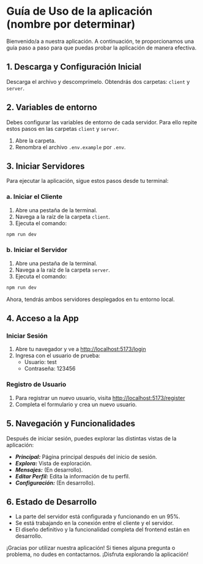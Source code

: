 # Guía de Uso de la aplicación (nombre por determinar)

Bienvenido/a a nuestra aplicación. A continuación, te proporcionamos una guía paso a paso para que puedas probar la aplicación de manera efectiva.

## 1. Descarga y Configuración Inicial

Descarga el archivo y descomprímelo. Obtendrás dos carpetas: `client` y `server`.

## 2. Variables de entorno

Debes configurar las variables de entorno de cada servidor.
Para ello repite estos pasos en las carpetas `client` y `server`.
1. Abre la carpeta.
2. Renombra el archivo `.env.example` por `.env`.

## 3. Iniciar Servidores

Para ejecutar la aplicación, sigue estos pasos desde tu terminal:

### a. Iniciar el Cliente

1. Abre una pestaña de la terminal.
2. Navega a la raíz de la carpeta `client`.
3. Ejecuta el comando:

```bash
npm run dev
```

### b. Iniciar el Servidor

1. Abre una pestaña de la terminal.
2. Navega a la raíz de la carpeta `server`.
3. Ejecuta el comando:

```bash
npm run dev
```

Ahora, tendrás ambos servidores desplegados en tu entorno local.

## 4. Acceso a la App

### Iniciar Sesión

1. Abre tu navegador y ve a [http://localhost:5173/login](http://localhost:5173/login)
2. Ingresa con el usuario de prueba:
    - Usuario: test
    - Contraseña: 123456

### Registro de Usuario

1. Para registrar un nuevo usuario, visita [http://localhost:5173/register](http://localhost:5173/register)
2. Completa el formulario y crea un nuevo usuario.

## 5. Navegación y Funcionalidades

Después de iniciar sesión, puedes explorar las distintas vistas de la aplicación:

- ***Principal:*** Página principal después del inicio de sesión.
- ***Explora:*** Vista de exploración.
- ***Mensajes:*** (En desarrollo).
- ***Editar Perfil:*** Edita la información de tu perfil.
- ***Configuración:*** (En desarrollo).

## 6. Estado de Desarrollo

- La parte del servidor está configurada y funcionando en un 95%.
- Se está trabajando en la conexión entre el cliente y el servidor.
- El diseño definitivo y la funcionalidad completa del frontend están en desarrollo.

¡Gracias por utilizar nuestra aplicación! Si tienes alguna pregunta o problema, no dudes en contactarnos. ¡Disfruta explorando la aplicación!
